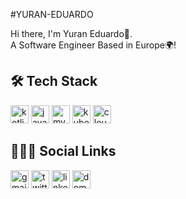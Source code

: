 #YURAN-EDUARDO

Hi there, I'm Yuran Eduardo👋.
<br>
A Software Engineer Based in Europe🌍!


<h2> 🛠 Tech Stack </h2>

<p>
  <img width="29" height="29" src="https://img.icons8.com/color/29/kotlin.png" alt="kotlin"/>
  <!--- <img src="https://img.icons8.com/external-tal-revivo-color-tal-revivo/48/null/external-kotlin-a-cross-platform-statically-typed-general-purpose-programming-language-with-type-inference-logo-color-tal-revivo.png"/>   -->
  <img width="29" height="29" src="https://img.icons8.com/color/29/java-coffee-cup-logo--v1.png" alt="java-coffee-cup-logo--v1"/>
   <img width="29" height="29" src="https://img.icons8.com/color/29/mysql-logo.png" alt="mysql-logo"/>
  <img width="29" height="29" src="https://img.icons8.com/color/29/kubernetes.png" alt="kubernetes"/>
  <img width="29" height="29" src="https://img.icons8.com/pulsar-gradient/29/cloud-computing.png" alt="cloud-computing"/>
   <!--- <img src="https://img.icons8.com/ios-glyphs/60/000000/figma.png"/> -->
</p>
<h2> 👨🏾‍💻 Social Links</h2>

<p>
    <a href="yuran415@gmail.com"><img width="29" height="29" src="https://img.icons8.com/color/29/gmail-new.png" alt="gmail-new"/></a>
   <!--- <a href="https://twitter.com/yuraned"><img src="https://img.icons8.com/color/48/000000/twitter--v1.png"/></a> -->
    <a href="https://twitter.com/yuraned"><img width="29" height="29" src="https://img.icons8.com/ios-filled/29/twitterx--v1.png" alt="twitterx--v1"/></a>
    <a href="https://www.linkedin.com/in/yuran-eduardo-00902521a"><img width="29" height="29" src="https://img.icons8.com/fluency/29/linkedin.png" alt="linkedin"/></a>
    <a href="https://snapto.link/yuraneduardo"><img width="29" height="29" src="https://img.icons8.com/color/29/domain--v1.png" alt="domain--v1"/></a>
</p>
